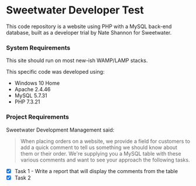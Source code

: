 # Sweetwater Developer Test

This code repository is a website using PHP with a MySQL back-end database, built as a developer trial by Nate Shannon for Sweetwater.

### System Requirements

This site should run on most new-ish WAMP/LAMP stacks.

This specific code was developed using:
- Windows 10 Home
- Apache 2.4.46
- MySQL 5.7.31
- PHP 7.3.21

### Project Requirements

Sweetwater Development Management said:

> When placing orders on a website, we provide a field for customers to add a quick comment to tell us something we should know about them or their order.
> We're supplying you a MySQL table with these various comments and want to see your approach the following tasks.

- [x] Task 1 - Write a report that will display the comments from the table
- [x] Task 2